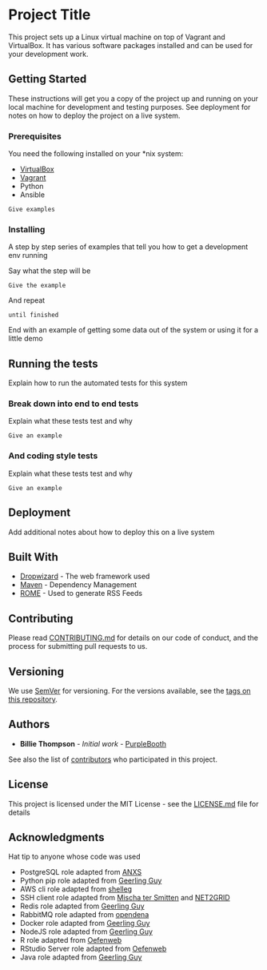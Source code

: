 # Project Title

This project sets up a Linux virtual machine on top of Vagrant and VirtualBox. It has various software packages 
installed and can be used for your development work.

## Getting Started

These instructions will get you a copy of the project up and running on your local machine for development and testing purposes. See deployment for notes on how to deploy the project on a live system.

### Prerequisites

You need the following installed on your *nix system:
* [VirtualBox](https://www.virtualbox.org)
* [Vagrant](https://www.vagrantup.com)
* Python
* Ansible

```
Give examples
```

### Installing

A step by step series of examples that tell you how to get a development env running

Say what the step will be

```
Give the example
```

And repeat

```
until finished
```

End with an example of getting some data out of the system or using it for a little demo

## Running the tests

Explain how to run the automated tests for this system

### Break down into end to end tests

Explain what these tests test and why

```
Give an example
```

### And coding style tests

Explain what these tests test and why

```
Give an example
```

## Deployment

Add additional notes about how to deploy this on a live system

## Built With

* [Dropwizard](http://www.dropwizard.io/1.0.2/docs/) - The web framework used
* [Maven](https://maven.apache.org/) - Dependency Management
* [ROME](https://rometools.github.io/rome/) - Used to generate RSS Feeds

## Contributing

Please read [CONTRIBUTING.md](https://gist.github.com/PurpleBooth/b24679402957c63ec426) for details on our code of conduct, and the process for submitting pull requests to us.

## Versioning

We use [SemVer](http://semver.org/) for versioning. For the versions available, see the [tags on this repository](https://github.com/your/project/tags). 

## Authors

* **Billie Thompson** - *Initial work* - [PurpleBooth](https://github.com/PurpleBooth)

See also the list of [contributors](https://github.com/your/project/contributors) who participated in this project.

## License

This project is licensed under the MIT License - see the [LICENSE.md](LICENSE.md) file for details

## Acknowledgments

Hat tip to anyone whose code was used

* PostgreSQL role adapted from [ANXS](https://github.com/ANXS/postgresql)
* Python pip role adapted from [Geerling Guy](https://github.com/geerlingguy/ansible-role-pip)
* AWS cli role adapted from [shelleg](https://galaxy.ansible.com/shelleg/aws_cli)
* SSH client role adapted from [Mischa ter Smitten](https://github.com/Oefenweb/ansible-ssh-client) and [NET2GRID](https://github.com/net2grid/ansible-ssh_keypair)
* Redis role adapted from [Geerling Guy](https://galaxy.ansible.com/geerlingguy/redis)
* RabbitMQ role adapted from [opendena](https://galaxy.ansible.com/opendena/ansible-rabbitmq)
* Docker role adapted from [Geerling Guy](https://galaxy.ansible.com/geerlingguy/docker)
* NodeJS role adapted from [Geerling Guy](https://galaxy.ansible.com/geerlingguy/nodejs)
* R role adapted from [Oefenweb](https://galaxy.ansible.com/oefenweb/r)
* RStudio Server role adapted from [Oefenweb](https://galaxy.ansible.com/oefenweb/rstudio_server)
* Java role adapted from [Geerling Guy](https://galaxy.ansible.com/geerlingguy/java)
